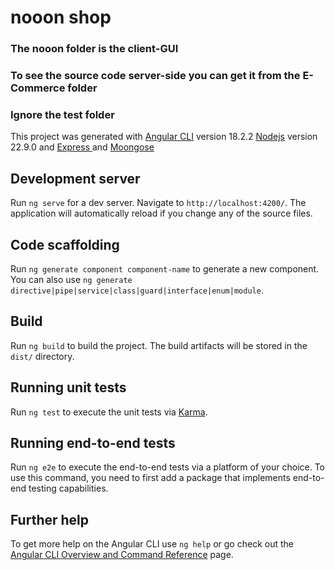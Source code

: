 # nooon shop
### The nooon folder is the client-GUI
### To see the source code server-side you can get it from the E-Commerce folder
### Ignore the test folder
This project was generated with [Angular CLI](https://github.com/angular/angular-cli) version 18.2.2 [Nodejs](https://nodejs.org/en) version 22.9.0 and [Express ](https://expressjs.com) and [Moongose](https://mongoosejs.com)


## Development server

Run `ng serve` for a dev server. Navigate to `http://localhost:4200/`. The application will automatically reload if you change any of the source files.

## Code scaffolding

Run `ng generate component component-name` to generate a new component. You can also use `ng generate directive|pipe|service|class|guard|interface|enum|module`.

## Build

Run `ng build` to build the project. The build artifacts will be stored in the `dist/` directory.

## Running unit tests

Run `ng test` to execute the unit tests via [Karma](https://karma-runner.github.io).

## Running end-to-end tests

Run `ng e2e` to execute the end-to-end tests via a platform of your choice. To use this command, you need to first add a package that implements end-to-end testing capabilities.

## Further help

To get more help on the Angular CLI use `ng help` or go check out the [Angular CLI Overview and Command Reference](https://angular.dev/tools/cli) page.
